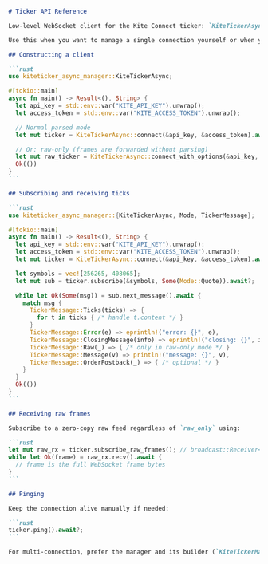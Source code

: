 ````markdown
# Ticker API Reference

Low-level WebSocket client for the Kite Connect ticker: `KiteTickerAsync`.

Use this when you want to manage a single connection yourself or when you need raw frames.

## Constructing a client

```rust
use kiteticker_async_manager::KiteTickerAsync;

#[tokio::main]
async fn main() -> Result<(), String> {
  let api_key = std::env::var("KITE_API_KEY").unwrap();
  let access_token = std::env::var("KITE_ACCESS_TOKEN").unwrap();

  // Normal parsed mode
  let mut ticker = KiteTickerAsync::connect(&api_key, &access_token).await?;

  // Or: raw-only (frames are forwarded without parsing)
  let mut raw_ticker = KiteTickerAsync::connect_with_options(&api_key, &access_token, true).await?;
  Ok(())
}
```

## Subscribing and receiving ticks

```rust
use kiteticker_async_manager::{KiteTickerAsync, Mode, TickerMessage};

#[tokio::main]
async fn main() -> Result<(), String> {
  let api_key = std::env::var("KITE_API_KEY").unwrap();
  let access_token = std::env::var("KITE_ACCESS_TOKEN").unwrap();
  let mut ticker = KiteTickerAsync::connect(&api_key, &access_token).await?;

  let symbols = vec![256265, 408065];
  let mut sub = ticker.subscribe(&symbols, Some(Mode::Quote)).await?;

  while let Ok(Some(msg)) = sub.next_message().await {
    match msg {
      TickerMessage::Ticks(ticks) => {
        for t in ticks { /* handle t.content */ }
      }
      TickerMessage::Error(e) => eprintln!("error: {}", e),
      TickerMessage::ClosingMessage(info) => eprintln!("closing: {}", info),
      TickerMessage::Raw(_) => { /* only in raw-only mode */ }
      TickerMessage::Message(v) => println!("message: {}", v),
      TickerMessage::OrderPostback(_) => { /* optional */ }
    }
  }
  Ok(())
}
```

## Receiving raw frames

Subscribe to a zero-copy raw feed regardless of `raw_only` using:

```rust
let mut raw_rx = ticker.subscribe_raw_frames(); // broadcast::Receiver<bytes::Bytes>
while let Ok(frame) = raw_rx.recv().await {
  // frame is the full WebSocket frame bytes
}
```

## Pinging

Keep the connection alive manually if needed:

```rust
ticker.ping().await?;
```

For multi-connection, prefer the manager and its builder (`KiteTickerManagerBuilder`) to configure `raw_only` globally.
````